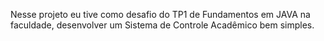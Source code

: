 Nesse projeto eu tive como desafio do TP1 de Fundamentos em JAVA na faculdade, desenvolver um Sistema de Controle Acadêmico bem simples.